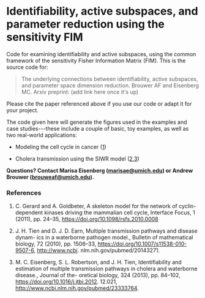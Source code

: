 # Identifiability, active subspaces, and parameter reduction using the sensitivity FIM

Code for examining identifiability and active subspaces, using the common framework of the sensitivity Fisher Information Matrix (FIM). This is the source code for:

> The underlying connections between identifiability, active subspaces, and parameter space dimension reduction. Brouwer AF and Eisenberg MC. Arxiv preprint: (add link here once it's up)

Please cite the paper referenced above if you use our code or adapt it for your project. 

The code given here will generate the figures used in the examples and case studies---these include a couple of basic, toy examples, as well as two real-world applications:

- Modeling the cell cycle in cancer ([1](https://doi.org/10.1098/rsfs.2010.0008))

- Cholera transmission using the SIWR model ([2](https://doi.org/10.1007/s11538-010-9507-6),[3](https://doi.org/10.1016/j.jtbi.2012))

**Questions? Contact Marisa Eisenberg (marisae@umich.edu) or Andrew Brouwer (brouweaf@umich.edu).**




### References
1. C. Gerard and A. Goldbeter, A skeleton model for the network of cyclin-dependent kinases driving the mammalian cell cycle, Interface Focus, 1 (2011), pp. 24–35, https://doi.org/10.1098/rsfs.2010.0008

2. J. H. Tien and D. J. D. Earn, Multiple transmission pathways and disease dynam- ics in a waterborne pathogen model., Bulletin of mathematical biology, 72 (2010), pp. 1506–33, https://doi.org/10.1007/s11538-010-9507-6, http://www.ncbi. nlm.nih.gov/pubmed/20143271.

3. M. C. Eisenberg, S. L. Robertson, and J. H. Tien, Identifiability and estimation of multiple transmission pathways in cholera and waterborne disease., Journal of the- oretical biology, 324 (2013), pp. 84–102, https://doi.org/10.1016/j.jtbi.2012. 12.021, http://www.ncbi.nlm.nih.gov/pubmed/23333764.
